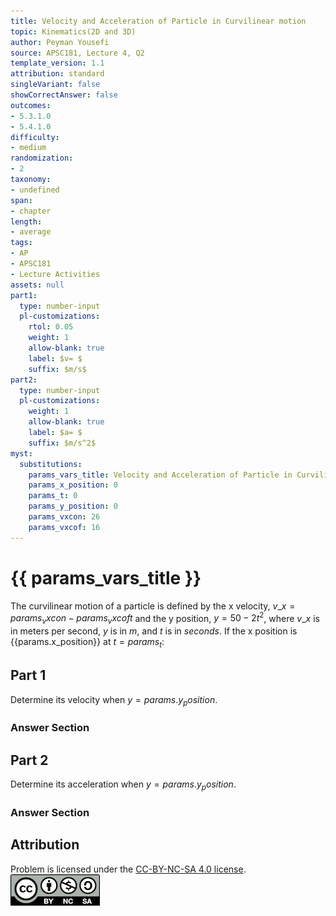 ```yaml
---
title: Velocity and Acceleration of Particle in Curvilinear motion
topic: Kinematics(2D and 3D)
author: Peyman Yousefi
source: APSC181, Lecture 4, Q2
template_version: 1.1
attribution: standard
singleVariant: false
showCorrectAnswer: false
outcomes:
- 5.3.1.0
- 5.4.1.0
difficulty:
- medium
randomization:
- 2
taxonomy:
- undefined
span:
- chapter
length:
- average
tags:
- AP
- APSC181
- Lecture Activities
assets: null
part1:
  type: number-input
  pl-customizations:
    rtol: 0.05
    weight: 1
    allow-blank: true
    label: $v= $
    suffix: $m/s$
part2:
  type: number-input
  pl-customizations:
    weight: 1
    allow-blank: true
    label: $a= $
    suffix: $m/s^2$
myst:
  substitutions:
    params_vars_title: Velocity and Acceleration of Particle in Curvilinear motion
    params_x_position: 0
    params_t: 0
    params_y_position: 0
    params_vxcon: 26
    params_vxcof: 16
---
```

# {{ params_vars_title }}
The curvilinear motion of a particle is defined by the x velocity, $v\_{x} = {{params_vxcon}} - {{params_vxcof}}t$ and the y position, $y = 50 - 2t^2$,
where $v\_{x}$ is in meters per second, $y$ is in $m$, and $t$ is in $seconds$.
If the x position is {{params.x_position}} at $t = {{params_t}}$:

## Part 1

Determine its velocity when $y={{params.y_position}}$.

### Answer Section

## Part 2

Determine its acceleration when $y={{params.y_position}}$.

### Answer Section

## Attribution

Problem is licensed under the [CC-BY-NC-SA 4.0 license](https://creativecommons.org/licenses/by-nc-sa/4.0/).<br> ![The Creative Commons 4.0 license requiring attribution-BY, non-commercial-NC, and share-alike-SA license.](https://raw.githubusercontent.com/firasm/bits/master/by-nc-sa.png)